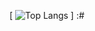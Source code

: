 [ ![Top Langs](https://github-readme-stats.vercel.app/api/top-langs/?username=mtemin&layout=compact) ] :#

[This is a comment that will be hidden.]: #
